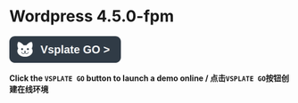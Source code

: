 # Wordpress 4.5.0-fpm

<a href="https://www.vsplate.com/?docker-compose=https://github.com/vsplate/dcenvs/wordpress/4.5.0-fpm"><img alt="VSPLATE GO" src="https://raw.githubusercontent.com/vsplate/images/master/vsgo_btn.png" width="200px"></a>

**Click the `VSPLATE GO` button to launch a demo online / 点击`VSPLATE GO`按钮创建在线环境**